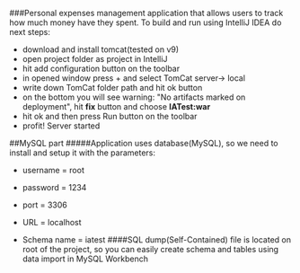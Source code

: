 ###Personal expenses management application that allows users to track how much money have they spent.
To build and run using IntelliJ IDEA do next steps:
* download and install tomcat(tested on v9)
* open project folder as project in IntelliJ 
* hit add configuration button on the toolbar
* in opened window press + and select TomCat server-> local
* write down TomCat folder path and hit ok button
* on the bottom you will see warning: "No artifacts marked on deployment", hit **fix** button and choose **IATest:war**
* hit ok and then press Run button on the toolbar
* profit! Server started

##MySQL part
#####Application uses database(MySQL), so we need to install and setup it with the parameters:
* username = root
* password = 1234
* port = 3306


* URL = localhost
* Schema name = iatest
####SQL dump(Self-Contained) file is located on root of the project, so you can easily create schema and tables using data import in MySQL Workbench
